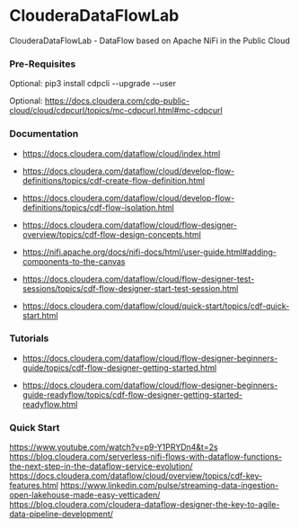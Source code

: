 # ClouderaDataFlowLab

ClouderaDataFlowLab - DataFlow based on Apache NiFi in the Public Cloud


### Pre-Requisites

Optional:   pip3 install cdpcli --upgrade --user

Optional:   https://docs.cloudera.com/cdp-public-cloud/cloud/cdpcurl/topics/mc-cdpcurl.html#mc-cdpcurl


### Documentation

* https://docs.cloudera.com/dataflow/cloud/index.html

* https://docs.cloudera.com/dataflow/cloud/develop-flow-definitions/topics/cdf-create-flow-definition.html

* https://docs.cloudera.com/dataflow/cloud/develop-flow-definitions/topics/cdf-flow-isolation.html

* https://docs.cloudera.com/dataflow/cloud/flow-designer-overview/topics/cdf-flow-design-concepts.html

* https://nifi.apache.org/docs/nifi-docs/html/user-guide.html#adding-components-to-the-canvas

* https://docs.cloudera.com/dataflow/cloud/flow-designer-test-sessions/topics/cdf-flow-designer-start-test-session.html

* https://docs.cloudera.com/dataflow/cloud/quick-start/topics/cdf-quick-start.html



### Tutorials

* https://docs.cloudera.com/dataflow/cloud/flow-designer-beginners-guide/topics/cdf-flow-designer-getting-started.html

* https://docs.cloudera.com/dataflow/cloud/flow-designer-beginners-guide-readyflow/topics/cdf-flow-designer-getting-started-readyflow.html

### Quick Start

https://www.youtube.com/watch?v=p9-Y1PRYDn4&t=2s
https://blog.cloudera.com/serverless-nifi-flows-with-dataflow-functions-the-next-step-in-the-dataflow-service-evolution/
https://docs.cloudera.com/dataflow/cloud/overview/topics/cdf-key-features.html
https://www.linkedin.com/pulse/streaming-data-ingestion-open-lakehouse-made-easy-vetticaden/
https://blog.cloudera.com/cloudera-dataflow-designer-the-key-to-agile-data-pipeline-development/

